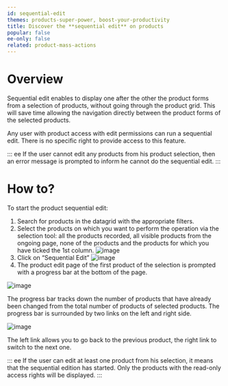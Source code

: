 ```yaml
---
id: sequential-edit
themes: products-super-power, boost-your-productivity
title: Discover the **sequential edit** on products
popular: false
ee-only: false
related: product-mass-actions
---
```


# Overview

Sequential edit enables to display one after the other the product forms from a selection of products, without going through the product grid. This will save time allowing the navigation directly between the product forms of the selected products.

Any user with product access with edit permissions can run a sequential edit. There is no specific right to provide access to this feature.

::: ee
If the user cannot edit any products from his product selection, then an error message is prompted to inform he cannot do the sequential edit.
:::

# How to?

To start the product sequential edit:
1.  Search for products in the datagrid with the appropriate filters.
2.  Select the products on which you want to perform the operation via the selection tool: all the products recorded, all visible products from the ongoing page, none of the products and the products for which you have ticked the 1st column.
  ![image](../img/Products_SequentialEditTick.png)
3.  Click on “Sequential Edit”
  ![image](../img/Products_SequentialEdit.png)
4.  The product edit page of the first product of the selection is prompted with a progress bar at the bottom of the page.

![image](../img/Products_SequentialEditProgressBar.png)

The progress bar tracks down the number of products that have already been changed from the total number of products of selected products. The progress bar is surrounded by two links on the left and right side.

![image](../img/Products_SequentialEditProgressBar2.png)

The left link allows you to go back to the previous product, the right link to switch to the next one.

::: ee
If the user can edit at least one product from his selection, it means that the sequential edition has started. Only the products with the read-only access rights will be displayed.
:::
